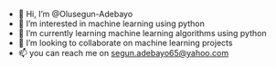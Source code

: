 - 👋 Hi, I’m @Olusegun-Adebayo
- 👀 I’m interested in machine learning using python
- 🌱 I’m currently learning machine learning algorithms using python
- 💞️ I’m looking to collaborate on machine learning projects
- 📫 you can reach me on segun.adebayo65@yahoo.com

<!---
Olusegun-Adebayo/Olusegun-Adebayo is a ✨ special ✨ repository because its `README.md` (this file) appears on your GitHub profile.
You can click the Preview link to take a look at your changes.
--->
